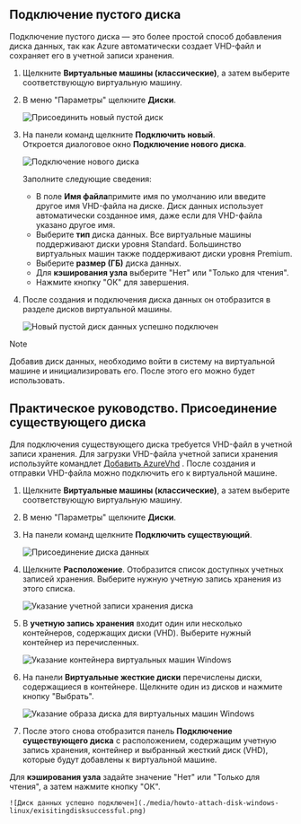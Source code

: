 


## <a name="attach-an-empty-disk"></a>Подключение пустого диска
Подключение пустого диска — это более простой способ добавления диска данных, так как Azure автоматически создает VHD-файл и сохраняет его в учетной записи хранения.

1. Щелкните **Виртуальные машины (классические)**, а затем выберите соответствующую виртуальную машину.

2. В меню "Параметры" щелкните **Диски**.

   ![Присоединить новый пустой диск](./media/howto-attach-disk-windows-linux/menudisksattachnew.png)

3. На панели команд щелкните **Подключить новый**.  
    Откроется диалоговое окно **Подключение нового диска**.

    ![Подключение нового диска](./media/howto-attach-disk-windows-linux/newdiskdetail.png)

    Заполните следующие сведения:
    - В поле **Имя файла**примите имя по умолчанию или введите другое имя VHD-файла на диске. Диск данных использует автоматически созданное имя, даже если для VHD-файла указано другое имя.
    - Выберите **тип** диска данных. Все виртуальные машины поддерживают диски уровня Standard. Большинство виртуальных машин также поддерживают диски уровня Premium.
    - Выберите **размер (ГБ)** диска данных.
    - Для **кэширования узла** выберите "Нет" или "Только для чтения".
    - Нажмите кнопку "ОК" для завершения.

4. После создания и подключения диска данных он отобразится в разделе дисков виртуальной машины.

   ![Новый пустой диск данных успешно подключен](./media/howto-attach-disk-windows-linux/newdiskemptysuccessful.png)

> [!NOTE]
> Добавив диск данных, необходимо войти в систему на виртуальной машине и инициализировать его. После этого его можно будет использовать.

## <a name="how-to-attach-an-existing-disk"></a>Практическое руководство. Присоединение существующего диска
Для подключения существующего диска требуется VHD-файл в учетной записи хранения. Для загрузки VHD-файла учетной записи хранения используйте командлет [Добавить AzureVhd](https://msdn.microsoft.com/library/azure/dn495173.aspx) . После создания и отправки VHD-файла можно подключить его к виртуальной машине.

1. Щелкните **Виртуальные машины (классические)**, а затем выберите соответствующую виртуальную машину.

2. В меню "Параметры" щелкните **Диски**.

3. На панели команд щелкните **Подключить существующий**.

    ![Присоединение диска данных](./media/howto-attach-disk-windows-linux/menudisksattachexisting.png)

4. Щелкните **Расположение**. Отобразится список доступных учетных записей хранения. Выберите нужную учетную запись хранения из этого списка.

    ![Указание учетной записи хранения диска](./media/howto-attach-disk-windows-linux/existdiskstorageaccounts.png)

5. В **учетную запись хранения** входит один или несколько контейнеров, содержащих диски (VHD). Выберите нужный контейнер из перечисленных.

    ![Указание контейнера виртуальных машин Windows](./media/howto-attach-disk-windows-linux/existdiskcontainers.png)

6. На панели **Виртуальные жесткие диски** перечислены диски, содержащиеся в контейнере. Щелкните один из дисков и нажмите кнопку "Выбрать".

    ![Указание образа диска для виртуальных машин Windows](./media/howto-attach-disk-windows-linux/existdiskvhds.png)

7. После этого снова отобразится панель **Подключение существующего диска** с расположением, содержащим учетную запись хранения, контейнер и выбранный жесткий диск (VHD), которые будут добавлены к виртуальной машине.

  Для **кэширования узла** задайте значение "Нет" или "Только для чтения", а затем нажмите кнопку "ОК".

    ![Диск данных успешно подключен](./media/howto-attach-disk-windows-linux/exisitingdisksuccessful.png)
